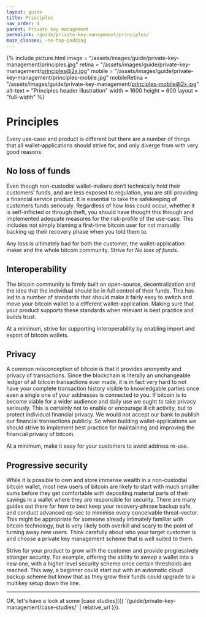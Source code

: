 ```yaml
---
layout: guide
title: Principles
nav_order: 4
parent: Private key management
permalink: /guide/private-key-management/principles/
main_classes: -no-top-padding
---
```


{% include picture.html
   image = "/assets/images/guide/private-key-management/principles.jpg"
   retina = "/assets/images/guide/private-key-management/principles@2x.jpg"
   mobile = "/assets/images/guide/private-key-management/principles-mobile.jpg"
   mobileRetina = "/assets/images/guide/private-key-management/principles-mobile@2x.jpg"
   alt-text = "Principles header illustration"
   width = 1600
   height = 600
   layout = "full-width"
%}

# Principles

Every use-case and product is different but there are a number of things that all wallet-applications should strive for, and only diverge from with very good reasons.

## No loss of funds

Even though non-custodial wallet-makers don’t technically hold their customers’ funds, and are less exposed to regulation, you are still providing a financial service product. It is essential to take the safekeeping of customers funds seriously. Regardless of how loss could occur, whether it is self-inflicted or through theft, you should have thought this through and implemented adequate measures for the risk-profile of the use-case. This includes not simply blaming a first-time bitcoin user for not manually backing up their recovery phase when you told them to. 

Any loss is ultimately bad for both the customer, the wallet-application maker and the whole bitcoin community. Strive for *No loss of funds*. 

## Interoperability

The bitcoin community is firmly built on open-source, decentralization and the idea that the individual should be in full control of their funds. This has led to a number of standards that should make it fairly easy to switch and move your bitcoin wallet to a different wallet-application. Making sure that your product supports these standards when relevant is best practice and builds trust. 

At a minimum, strive for supporting interoperability by enabling import and export of bitcoin wallets.

## Privacy

A common misconception of bitcoin is that it provides anonymity and privacy of transactions. Since the blockchain is literally an unchangeable ledger of all bitcoin transactions ever made, it is in fact very hard to not have your complete transaction history visible to knowledgable parties once even a single one of your addresses is connected to you. If bitcoin is to become viable for a wider audience and daily use we ought to take privacy seriously. This is certainly not to enable or encourage illicit activity, but to protect individual financial privacy. We would not accept our bank to publish our financial transactions publicly. So when building wallet-applications we should strive to implement best practice for maintaining and improving the financial privacy of bitcoin. 

At a minimum, make it easy for your customers to avoid address re-use.

## Progressive security

While it is possible to own and store immense wealth in a non-custodial bitcoin wallet, most new users of bitcoin are likely to start with much smaller sums before they get comfortable with depositing material parts of their savings in a wallet where they are responsible for security. There are many guides out there for how to best keep your recovery-phrase backup safe, and conduct advanced op-sec to minimise every conceivable threat-vector. This might be appropriate for someone already intimately familiar with bitcoin technology, but is very likely both overkill and scary to the point of turning away new users. Think carefully about who your target customer is and choose a private key management scheme that is well suited to them. 

Strive for your product to grow with the customer and provide progressively stronger security. For example, offering the ability to *sweep* a wallet into a new one, with a higher level security scheme once certain thresholds are reached. This way, a beginner could start out with an automatic cloud backup scheme but know that as they grow their funds could upgrade to a multikey setup down the line.

***

OK, let's have a look at some [case studies]({{ '/guide/private-key-management/case-studies/' | relative_url }}).
